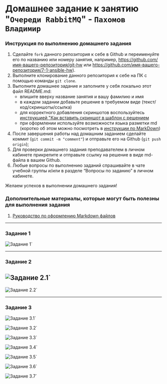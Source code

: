 # Домашнее задание к занятию "`Очереди RabbitMQ`" - `Пахомов Владимир`


### Инструкция по выполнению домашнего задания

   1. Сделайте `fork` данного репозитория к себе в Github и переименуйте его по названию или номеру занятия, например, https://github.com/имя-вашего-репозитория/git-hw или  https://github.com/имя-вашего-репозитория/7-1-ansible-hw).
   2. Выполните клонирование данного репозитория к себе на ПК с помощью команды `git clone`.
   3. Выполните домашнее задание и заполните у себя локально этот файл README.md:
      - впишите вверху название занятия и вашу фамилию и имя
      - в каждом задании добавьте решение в требуемом виде (текст/код/скриншоты/ссылка)
      - для корректного добавления скриншотов воспользуйтесь [инструкцией "Как вставить скриншот в шаблон с решением](https://github.com/netology-code/sys-pattern-homework/blob/main/screen-instruction.md)
      - при оформлении используйте возможности языка разметки md (коротко об этом можно посмотреть в [инструкции  по MarkDown](https://github.com/netology-code/sys-pattern-homework/blob/main/md-instruction.md))
   4. После завершения работы над домашним заданием сделайте коммит (`git commit -m "comment"`) и отправьте его на Github (`git push origin`);
   5. Для проверки домашнего задания преподавателем в личном кабинете прикрепите и отправьте ссылку на решение в виде md-файла в вашем Github.
   6. Любые вопросы по выполнению заданий спрашивайте в чате учебной группы и/или в разделе “Вопросы по заданию” в личном кабинете.
   
Желаем успехов в выполнении домашнего задания!
   
### Дополнительные материалы, которые могут быть полезны для выполнения задания

1. [Руководство по оформлению Markdown файлов](https://gist.github.com/Jekins/2bf2d0638163f1294637#Code)

---

### Задание 1

![Задание 1](https://github.com/PakhomovV/Data-storage-and-transmission-systems/blob/master/RabbitMQ/Задание_1.png)`


---

### Задание 2

![Задание 2.1](https://github.com/PakhomovV/Data-storage-and-transmission-systems/blob/master/RabbitMQ/Задание_2_1.png)`
---
![Задание 2.2](https://github.com/PakhomovV/Data-storage-and-transmission-systems/blob/master/RabbitMQ/Задание_2_2.png)`


---


### Задание 3

![Задание 3.1](https://github.com/PakhomovV/Data-storage-and-transmission-systems/blob/master/RabbitMQ/Задание_3_1.png)`

![Задание 3.2](https://github.com/PakhomovV/Data-storage-and-transmission-systems/blob/master/RabbitMQ/Задание_3_2.png)`

![Задание 3.3](https://github.com/PakhomovV/Data-storage-and-transmission-systems/blob/master/RabbitMQ/Задание_3_3.png)`

![Задание 3.4](https://github.com/PakhomovV/Data-storage-and-transmission-systems/blob/master/RabbitMQ/Задание_3_4.png)`

![Задание 3.5](https://github.com/PakhomovV/Data-storage-and-transmission-systems/blob/master/RabbitMQ/Задание_3_5.png)`

![Задание 3.6](https://github.com/PakhomovV/Data-storage-and-transmission-systems/blob/master/RabbitMQ/Задание_3_6.png)`

![Задание 3.7](https://github.com/PakhomovV/Data-storage-and-transmission-systems/blob/master/RabbitMQ/Задание_3_7.png)`



